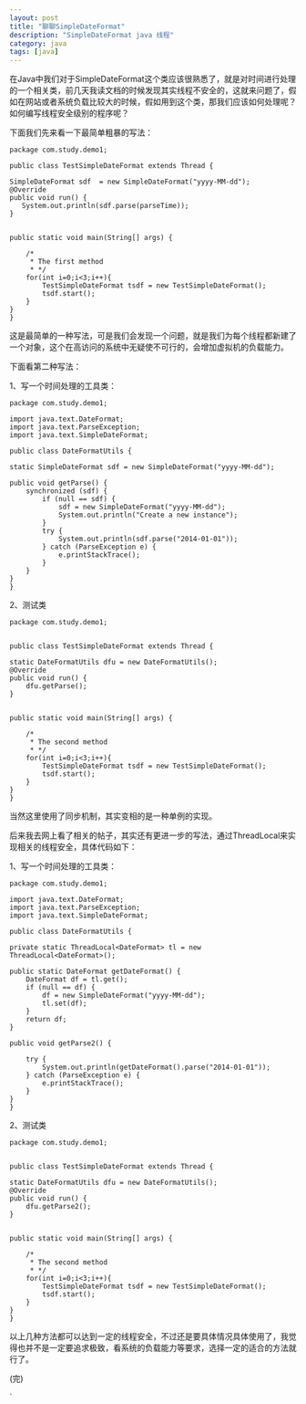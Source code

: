 ```yaml
---
layout: post
title: "聊聊SimpleDateFormat"
description: "SimpleDateFormat java 线程"
category: java
tags: [java]
---
```


在Java中我们对于SimpleDateFormat这个类应该很熟悉了，就是对时间进行处理的一个相关类，前几天我读文档的时候发现其实线程不安全的，这就来问题了，假如在网站或者系统负载比较大的时候，假如用到这个类，那我们应该如何处理呢？如何编写线程安全级别的程序呢？

下面我们先来看一下最简单粗暴的写法：

    package com.study.demo1;

    public class TestSimpleDateFormat extends Thread {

	SimpleDateFormat sdf  = new SimpleDateFormat("yyyy-MM-dd");
	@Override
	public void run() {
       System.out.println(sdf.parse(parseTime));
	}

	
	public static void main(String[] args) {
		
		/*
		 * The first method
		 * */
		for(int i=0;i<3;i++){
			TestSimpleDateFormat tsdf = new TestSimpleDateFormat();
			tsdf.start();
		}
	}
    }

这是最简单的一种写法，可是我们会发现一个问题，就是我们为每个线程都新建了一个对象，这个在高访问的系统中无疑使不可行的，会增加虚拟机的负载能力。

下面看第二种写法：

1、写一个时间处理的工具类：

    package com.study.demo1;

    import java.text.DateFormat;
    import java.text.ParseException;
    import java.text.SimpleDateFormat;

    public class DateFormatUtils {

	static SimpleDateFormat sdf = new SimpleDateFormat("yyyy-MM-dd");

	public void getParse() {
		synchronized (sdf) {
			if (null == sdf) {
				sdf = new SimpleDateFormat("yyyy-MM-dd");
				System.out.println("Create a new instance");
			}
			try {
				System.out.println(sdf.parse("2014-01-01"));
			} catch (ParseException e) {
				e.printStackTrace();
			}
		}
	}
    }

2、测试类

    package com.study.demo1;


    public class TestSimpleDateFormat extends Thread {

	static DateFormatUtils dfu = new DateFormatUtils();
	@Override
	public void run() {
		dfu.getParse();
	}

	
	public static void main(String[] args) {
		
		/*
		 * The second method
		 * */
		for(int i=0;i<3;i++){
			TestSimpleDateFormat tsdf = new TestSimpleDateFormat();
			tsdf.start();
		}	
	}
    }


当然这里使用了同步机制，其实变相的是一种单例的实现。

后来我去网上看了相关的帖子，其实还有更进一步的写法，通过ThreadLocal来实现相关的线程安全，具体代码如下：

1、写一个时间处理的工具类：

    package com.study.demo1;

    import java.text.DateFormat;
    import java.text.ParseException;
    import java.text.SimpleDateFormat;

    public class DateFormatUtils {

	private static ThreadLocal<DateFormat> tl = new ThreadLocal<DateFormat>();

	public static DateFormat getDateFormat() {
		DateFormat df = tl.get();
		if (null == df) {
			df = new SimpleDateFormat("yyyy-MM-dd");
			tl.set(df);
		}
		return df;
	}

	public void getParse2() {

		try {
			System.out.println(getDateFormat().parse("2014-01-01"));
		} catch (ParseException e) {
			e.printStackTrace();
		}
	}
    }

2、测试类

    package com.study.demo1;


    public class TestSimpleDateFormat extends Thread {

	static DateFormatUtils dfu = new DateFormatUtils();
	@Override
	public void run() {
		dfu.getParse2();
	}

	
	public static void main(String[] args) {
		
		/*
		 * The second method
		 * */
		for(int i=0;i<3;i++){
			TestSimpleDateFormat tsdf = new TestSimpleDateFormat();
			tsdf.start();
		}	
	}
    }

以上几种方法都可以达到一定的线程安全，不过还是要具体情况具体使用了，我觉得也并不是一定要追求极致，看系统的负载能力等要求，选择一定的适合的方法就行了。

(完)








`

   








 









    







    


    




    



    
























    



    